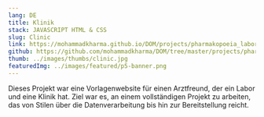 ```yaml
---
lang: DE
title: Klinik
stack: JAVASCRIPT HTML & CSS
slug: Clinic
link: https://mohammadkharma.github.io/DOM/projects/pharmakopoeia_laboratories/
github: https://github.com/mohammadkharma/DOM/tree/master/projects/pharmakopoeia_laboratories
thumb: ../images/thumbs/clinic.jpg
featuredImg: ../images/featured/p5-banner.png
---
```


Dieses Projekt war eine Vorlagenwebsite für einen Arztfreund, der ein Labor und eine Klinik hat. Ziel war es, an einem vollständigen Projekt zu arbeiten, das von Stilen über die Datenverarbeitung bis hin zur Bereitstellung reicht.

